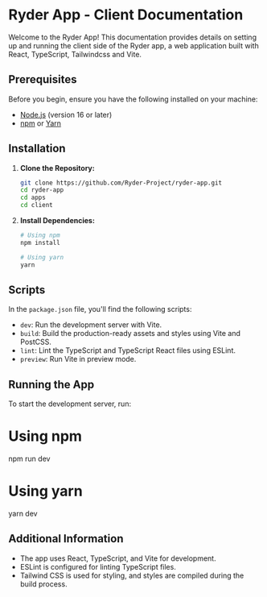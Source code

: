 # Ryder App - Client Documentation

Welcome to the Ryder App! This documentation provides details on setting up and running the client side of the Ryder app, a web application built with React, TypeScript, Tailwindcss and Vite.

## Prerequisites

Before you begin, ensure you have the following installed on your machine:

- [Node.js](https://nodejs.org/) (version 16 or later)
- [npm](https://www.npmjs.com/) or [Yarn](https://yarnpkg.com/)

## Installation

1. **Clone the Repository:**

    ```bash
    git clone https://github.com/Ryder-Project/ryder-app.git
    cd ryder-app
    cd apps
    cd client
    ```

2. **Install Dependencies:**

    ```bash
    # Using npm
    npm install

    # Using yarn
    yarn
    ```

## Scripts

In the `package.json` file, you'll find the following scripts:

- `dev`: Run the development server with Vite.
- `build`: Build the production-ready assets and styles using Vite and PostCSS.
- `lint`: Lint the TypeScript and TypeScript React files using ESLint.
- `preview`: Run Vite in preview mode.


## Running the App
To start the development server, run:
# Using npm
npm run dev

# Using yarn
yarn dev

## Additional Information

- The app uses React, TypeScript, and Vite for development.
- ESLint is configured for linting TypeScript files.
- Tailwind CSS is used for styling, and styles are compiled during the build process.


